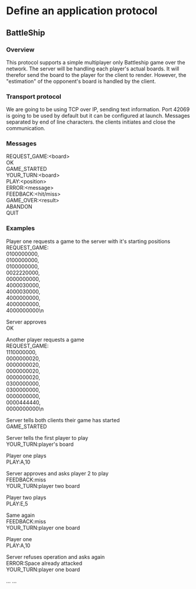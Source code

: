 # Define an application protocol

## BattleShip

### Overview
This protocol supports a simple multiplayer only Battleship game over the network. The server will be handling each player's actual boards.
It will therefor send the board to the player for the client to render. However, the "estimation" of the opponent's board is handled by  the client.



### Transport protocol
We are going to be using TCP over IP, sending text information.
Port 42069 is going to be used by default but it can be configured at launch. Messages separated by end of line characters.
the clients initiates and close the communication.

### Messages
REQUEST_GAME:\<board>  
OK   
GAME_STARTED  
YOUR_TURN:\<board>  
PLAY:\<position>  
ERROR:\<message>  
FEEDBACK:\<hit/miss>  
GAME_OVER:\<result>  
ABANDON  
QUIT

### Examples

Player one requests a game to the server with it's starting positions  
REQUEST_GAME:  
0100000000,  
0100000000,  
0100000000,  
0022220000,     
0000000000,  
4000030000,  
4000030000,  
4000000000,  
4000000000,  
4000000000\n

Server approves  
OK

Another player requests a game  
REQUEST_GAME:  
1110000000,  
0000000020,  
0000000020,  
0000000020,     
0000000020,  
0300000000,  
0300000000,  
0000000000,  
0000444440,  
0000000000\n

Server tells both clients their game has started   
GAME_STARTED

Server tells the first player to play  
YOUR_TURN:player's board

Player one plays  
PLAY:A,10

Server approves and asks player 2 to play  
FEEDBACK:miss  
YOUR_TURN:player two board  

Player two plays  
PLAY:E,5

Same again  
FEEDBACK:miss  
YOUR_TURN:player one board  

Player one  
PLAY:A,10

Server refuses operation and asks again  
ERROR:Space already attacked  
YOUR_TURN:player one board  

... ...